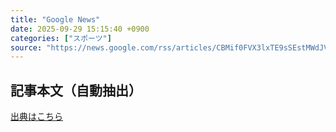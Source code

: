 ```yaml
---
title: "Google News"
date: 2025-09-29 15:15:40 +0900
categories: ["スポーツ"]
source: "https://news.google.com/rss/articles/CBMif0FVX3lxTE9sSEstMWdJVDlYdlBPMTdKZFRxdEhEOGd0NlJIM3o5WFpLVEYyWFV1Nld4eFRoOWRZLVRyWUMtZXRjVms1STdWanZabmhPd0VGUkxMakpRVnNSVlJGYy1lOG01UlNtQ1V1VWZLYVBJUkZmRk9JUWpEeEd2Mkx0R1k?oc=5"
---
```


## 記事本文（自動抽出）
<body class="y0K44d EA71Tc" id="readabilityBody"></body>

[出典はこちら](https://news.google.com/rss/articles/CBMif0FVX3lxTE9sSEstMWdJVDlYdlBPMTdKZFRxdEhEOGd0NlJIM3o5WFpLVEYyWFV1Nld4eFRoOWRZLVRyWUMtZXRjVms1STdWanZabmhPd0VGUkxMakpRVnNSVlJGYy1lOG01UlNtQ1V1VWZLYVBJUkZmRk9JUWpEeEd2Mkx0R1k?oc=5)
